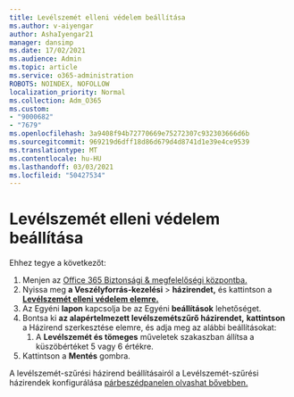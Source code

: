 ```yaml
---
title: Levélszemét elleni védelem beállítása
ms.author: v-aiyengar
author: AshaIyengar21
manager: dansimp
ms.date: 17/02/2021
ms.audience: Admin
ms.topic: article
ms.service: o365-administration
ROBOTS: NOINDEX, NOFOLLOW
localization_priority: Normal
ms.collection: Adm_O365
ms.custom:
- "9000682"
- "7679"
ms.openlocfilehash: 3a9408f94b72770669e75272307c932303666d6b
ms.sourcegitcommit: 969219d6dff18d86d679d4d8741d1e39e4ce9539
ms.translationtype: MT
ms.contentlocale: hu-HU
ms.lasthandoff: 03/03/2021
ms.locfileid: "50427534"
---
```

# <a name="set-up-an-anti-spam-protection"></a>Levélszemét elleni védelem beállítása

Ehhez tegye a következőt:

1. Menjen az [Office 365 Biztonsági & megfelelőségi központba.](https://go.microsoft.com/fwlink/p/?linkid=2077143)
1. Nyissa meg **a Veszélyforrás-kezelési**  >  **házirendet,** és kattintson a **[Levélszemét elleni védelem elemre.](https://go.microsoft.com/fwlink/p/?linkid=2077143)**
1. Az Egyéni **lapon** kapcsolja be az Egyéni **beállítások** lehetőséget.
1. Bontsa ki **az alapértelmezett levélszemétszűrő házirendet,** **kattintson** a Házirend szerkesztése elemre, és adja meg az alábbi beállításokat:
    1. A **Levélszemét és tömeges** műveletek szakaszban állítsa a küszöbértéket 5 vagy 6 értékre.
1. Kattintson a **Mentés** gombra.

A levélszemét-szűrési házirend beállításairól a Levélszemét-szűrési házirendek konfigurálása [párbeszédpanelen olvashat bővebben.](https://go.microsoft.com/fwlink/?linkid=2092051)
